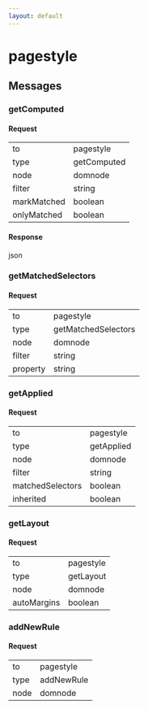 ```yaml
---
layout: default
---
```


# pagestyle #

## Messages ##

### getComputed ###

#### Request ####

<table>

<tr>
<td>to</td>
<td>pagestyle</td>
</tr>

<tr>
<td>type</td>
<td>getComputed</td>
</tr>

<tr>
<td>node</td>
<td>domnode</td>
</tr>

<tr>
<td>filter</td>
<td>string</td>
</tr>

<tr>
<td>markMatched</td>
<td>boolean</td>
</tr>

<tr>
<td>onlyMatched</td>
<td>boolean</td>
</tr>

</table>

#### Response ####
json

### getMatchedSelectors ###

#### Request ####

<table>

<tr>
<td>to</td>
<td>pagestyle</td>
</tr>

<tr>
<td>type</td>
<td>getMatchedSelectors</td>
</tr>

<tr>
<td>node</td>
<td>domnode</td>
</tr>

<tr>
<td>filter</td>
<td>string</td>
</tr>

<tr>
<td>property</td>
<td>string</td>
</tr>

</table>

### getApplied ###

#### Request ####

<table>

<tr>
<td>to</td>
<td>pagestyle</td>
</tr>

<tr>
<td>type</td>
<td>getApplied</td>
</tr>

<tr>
<td>node</td>
<td>domnode</td>
</tr>

<tr>
<td>filter</td>
<td>string</td>
</tr>

<tr>
<td>matchedSelectors</td>
<td>boolean</td>
</tr>

<tr>
<td>inherited</td>
<td>boolean</td>
</tr>

</table>

### getLayout ###

#### Request ####

<table>

<tr>
<td>to</td>
<td>pagestyle</td>
</tr>

<tr>
<td>type</td>
<td>getLayout</td>
</tr>

<tr>
<td>node</td>
<td>domnode</td>
</tr>

<tr>
<td>autoMargins</td>
<td>boolean</td>
</tr>

</table>

### addNewRule ###

#### Request ####

<table>

<tr>
<td>to</td>
<td>pagestyle</td>
</tr>

<tr>
<td>type</td>
<td>addNewRule</td>
</tr>

<tr>
<td>node</td>
<td>domnode</td>
</tr>

</table>
